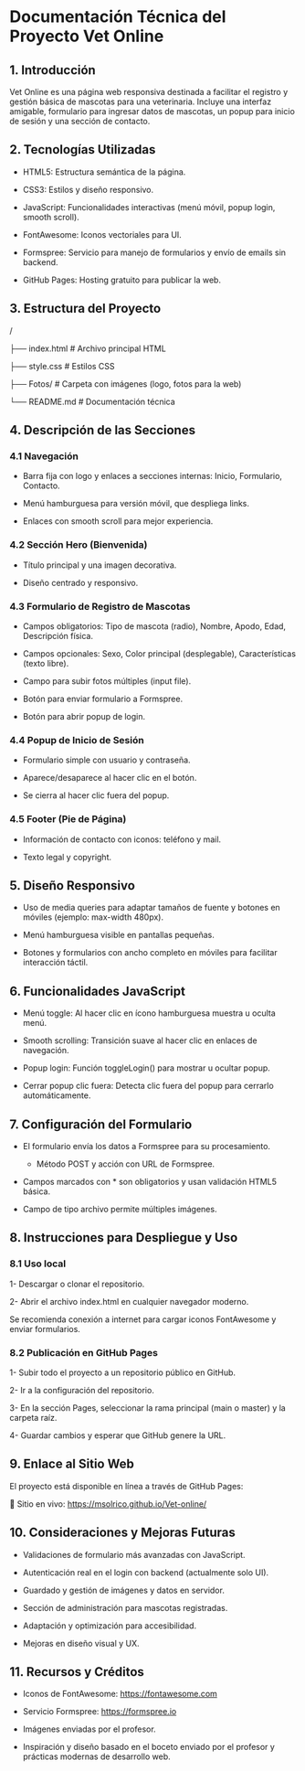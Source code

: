 
# Documentación Técnica del Proyecto Vet Online

## 1. Introducción
Vet Online es una página web responsiva destinada a facilitar el registro y gestión básica de mascotas para una veterinaria. Incluye una interfaz amigable, formulario para ingresar datos de mascotas, un popup para inicio de sesión y una sección de contacto.

## 2. Tecnologías Utilizadas
- HTML5: Estructura semántica de la página.

- CSS3: Estilos y diseño responsivo.

- JavaScript: Funcionalidades interactivas (menú móvil, popup login, smooth scroll).

- FontAwesome: Iconos vectoriales para UI.

- Formspree: Servicio para manejo de formularios y envío de emails sin backend.

- GitHub Pages: Hosting gratuito para publicar la web.

## 3. Estructura del Proyecto
/

├── index.html       # Archivo principal HTML

├── style.css        # Estilos CSS

├── Fotos/           # Carpeta con imágenes (logo, fotos para la web)

└── README.md        # Documentación técnica

## 4. Descripción de las Secciones
### 4.1 Navegación
- Barra fija con logo y enlaces a secciones internas: Inicio, Formulario, Contacto.

- Menú hamburguesa para versión móvil, que despliega links.

- Enlaces con smooth scroll para mejor experiencia.

### 4.2 Sección Hero (Bienvenida)
- Título principal y una imagen decorativa.

- Diseño centrado y responsivo.

### 4.3 Formulario de Registro de Mascotas
- Campos obligatorios: Tipo de mascota (radio), Nombre, Apodo, Edad, Descripción física.

- Campos opcionales: Sexo, Color principal (desplegable), Características (texto libre).

- Campo para subir fotos múltiples (input file).

- Botón para enviar formulario a Formspree.

- Botón para abrir popup de login.

### 4.4 Popup de Inicio de Sesión
- Formulario simple con usuario y contraseña.

- Aparece/desaparece al hacer clic en el botón.

- Se cierra al hacer clic fuera del popup.

### 4.5 Footer (Pie de Página)
- Información de contacto con iconos: teléfono y mail.

- Texto legal y copyright.

## 5. Diseño Responsivo
- Uso de media queries para adaptar tamaños de fuente y botones en móviles (ejemplo: max-width 480px).

- Menú hamburguesa visible en pantallas pequeñas.

- Botones y formularios con ancho completo en móviles para facilitar interacción táctil.

## 6. Funcionalidades JavaScript
- Menú toggle: Al hacer clic en ícono hamburguesa muestra u oculta menú.

- Smooth scrolling: Transición suave al hacer clic en enlaces de navegación.

- Popup login: Función toggleLogin() para mostrar u ocultar popup.

- Cerrar popup clic fuera: Detecta clic fuera del popup para cerrarlo automáticamente.

## 7. Configuración del Formulario
- El formulario envía los datos a Formspree para su procesamiento.
    - Método POST y acción con URL de Formspree.

- Campos marcados con * son obligatorios y usan validación HTML5 básica.

- Campo de tipo archivo permite múltiples imágenes.

## 8. Instrucciones para Despliegue y Uso
### 8.1 Uso local
1- Descargar o clonar el repositorio.

2- Abrir el archivo index.html en cualquier navegador moderno.

Se recomienda conexión a internet para cargar iconos FontAwesome y enviar formularios.

### 8.2 Publicación en GitHub Pages
1- Subir todo el proyecto a un repositorio público en GitHub.

2- Ir a la configuración del repositorio.

3- En la sección Pages, seleccionar la rama principal (main o master) y la carpeta raíz.

4- Guardar cambios y esperar que GitHub genere la URL.

## 9. Enlace al Sitio Web
El proyecto está disponible en línea a través de GitHub Pages:

🔗 Sitio en vivo:
https://msolrico.github.io/Vet-online/

## 10. Consideraciones y Mejoras Futuras
- Validaciones de formulario más avanzadas con JavaScript.

- Autenticación real en el login con backend (actualmente solo UI).

- Guardado y gestión de imágenes y datos en servidor.

- Sección de administración para mascotas registradas.

- Adaptación y optimización para accesibilidad.

- Mejoras en diseño visual y UX.

## 11. Recursos y Créditos
- Iconos de FontAwesome: https://fontawesome.com

- Servicio Formspree: https://formspree.io

- Imágenes enviadas por el profesor.

- Inspiración y diseño basado en el boceto enviado por el profesor y prácticas modernas de desarrollo web.